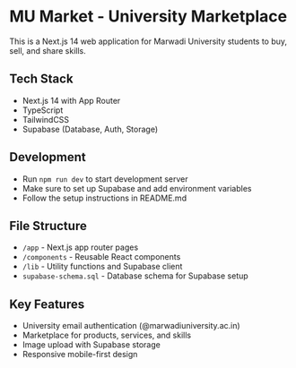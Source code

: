 # MU Market - University Marketplace

This is a Next.js 14 web application for Marwadi University students to buy, sell, and share skills.

## Tech Stack
- Next.js 14 with App Router
- TypeScript
- TailwindCSS
- Supabase (Database, Auth, Storage)

## Development
- Run `npm run dev` to start development server
- Make sure to set up Supabase and add environment variables
- Follow the setup instructions in README.md

## File Structure
- `/app` - Next.js app router pages
- `/components` - Reusable React components  
- `/lib` - Utility functions and Supabase client
- `supabase-schema.sql` - Database schema for Supabase setup

## Key Features
- University email authentication (@marwadiuniversity.ac.in)
- Marketplace for products, services, and skills
- Image upload with Supabase storage
- Responsive mobile-first design
